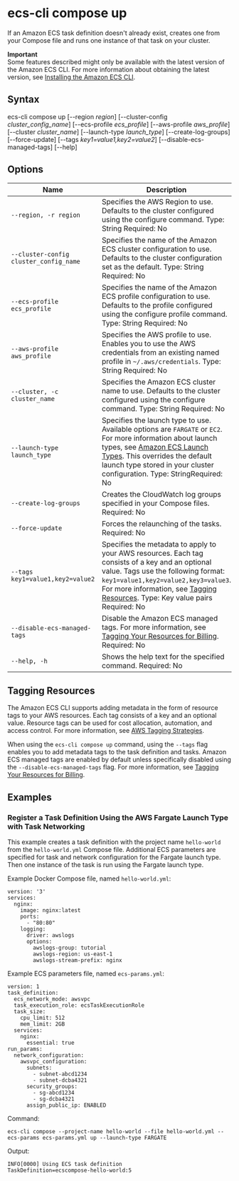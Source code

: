 # ecs\-cli compose up<a name="cmd-ecs-cli-compose-up"></a>

If an Amazon ECS task definition doesn't already exist, creates one from your Compose file and runs one instance of that task on your cluster\.

**Important**  
Some features described might only be available with the latest version of the Amazon ECS CLI\. For more information about obtaining the latest version, see [Installing the Amazon ECS CLI](ECS_CLI_installation.md)\.

## Syntax<a name="cmd-ecs-cli-compose-up-syntax"></a>

ecs\-cli compose up \[\-\-region *region*\] \[\-\-cluster\-config *cluster\_config\_name*\] \[\-\-ecs\-profile *ecs\_profile*\] \[\-\-aws\-profile *aws\_profile*\] \[\-\-cluster *cluster\_name*\] \[\-\-launch\-type *launch\_type*\] \[\-\-create\-log\-groups\] \[\-\-force\-update\] \[\-\-tags *key1=value1,key2=value2*\] \[\-\-disable\-ecs\-managed\-tags\] \[\-\-help\] 

## Options<a name="cmd-ecs-cli-compose-up-options"></a>


| Name | Description | 
| --- | --- | 
|  `--region, -r region`  |  Specifies the AWS Region to use\. Defaults to the cluster configured using the configure command\. Type: String Required: No  | 
|  `--cluster-config cluster_config_name`  |  Specifies the name of the Amazon ECS cluster configuration to use\. Defaults to the cluster configuration set as the default\. Type: String Required: No  | 
|  `--ecs-profile ecs_profile`  |  Specifies the name of the Amazon ECS profile configuration to use\. Defaults to the profile configured using the configure profile command\. Type: String Required: No  | 
|  `--aws-profile aws_profile`  |  Specifies the AWS profile to use\. Enables you to use the AWS credentials from an existing named profile in `~/.aws/credentials`\. Type: String Required: No  | 
|  `--cluster, -c cluster_name`  |  Specifies the Amazon ECS cluster name to use\. Defaults to the cluster configured using the configure command\. Type: String Required: No  | 
|  `--launch-type launch_type`  |  Specifies the launch type to use\. Available options are `FARGATE` or `EC2`\. For more information about launch types, see [Amazon ECS Launch Types](launch_types.md)\. This overrides the default launch type stored in your cluster configuration\.  Type: StringRequired: No | 
|  `--create-log-groups`  |  Creates the CloudWatch log groups specified in your Compose files\. Required: No  | 
|  `--force-update`  |  Forces the relaunching of the tasks\. Required: No  | 
|  `--tags key1=value1,key2=value2`  |  Specifies the metadata to apply to your AWS resources\. Each tag consists of a key and an optional value\. Tags use the following format: `key1=value1,key2=value2,key3=value3`\. For more information, see [Tagging Resources](#cmd-ecs-cli-compose-up-tags)\. Type: Key value pairs Required: No  | 
|  `--disable-ecs-managed-tags`  |  Disable the Amazon ECS managed tags\. For more information, see [Tagging Your Resources for Billing](ecs-using-tags.md#tag-resources-for-billing)\. Required: No  | 
|  `--help, -h`  |  Shows the help text for the specified command\. Required: No  | 

## Tagging Resources<a name="cmd-ecs-cli-compose-up-tags"></a>

The Amazon ECS CLI supports adding metadata in the form of resource tags to your AWS resources\. Each tag consists of a key and an optional value\. Resource tags can be used for cost allocation, automation, and access control\. For more information, see [AWS Tagging Strategies](http://aws.amazon.com/answers/account-management/aws-tagging-strategies)\.

When using the `ecs-cli compose up` command, using the `--tags` flag enables you to add metadata tags to the task definition and tasks\. Amazon ECS managed tags are enabled by default unless specifically disabled using the `--disable-ecs-managed-tags` flag\. For more information, see [Tagging Your Resources for Billing](ecs-using-tags.md#tag-resources-for-billing)\.

## Examples<a name="cmd-ecs-cli-compose-up-examples"></a>

### Register a Task Definition Using the AWS Fargate Launch Type with Task Networking<a name="cmd-ecs-cli-compose-up-example-1"></a>

This example creates a task definition with the project name `hello-world` from the `hello-world.yml` Compose file\. Additional ECS parameters are specified for task and network configuration for the Fargate launch type\. Then one instance of the task is run using the Fargate launch type\.

Example Docker Compose file, named `hello-world.yml`:

```
version: '3'
services:
  nginx:
    image: nginx:latest
    ports:
      - "80:80"
    logging:
      driver: awslogs
      options: 
        awslogs-group: tutorial
        awslogs-region: us-east-1
        awslogs-stream-prefix: nginx
```

Example ECS parameters file, named `ecs-params.yml`:

```
version: 1
task_definition:
  ecs_network_mode: awsvpc
  task_execution_role: ecsTaskExecutionRole
  task_size:
    cpu_limit: 512
    mem_limit: 2GB
  services:
    nginx:
      essential: true
run_params:
  network_configuration:
    awsvpc_configuration:
      subnets:
        - subnet-abcd1234
        - subnet-dcba4321
      security_groups:
        - sg-abcd1234
        - sg-dcba4321
      assign_public_ip: ENABLED
```

Command:

```
ecs-cli compose --project-name hello-world --file hello-world.yml --ecs-params ecs-params.yml up --launch-type FARGATE
```

Output:

```
INFO[0000] Using ECS task definition                     TaskDefinition=ecscompose-hello-world:5
```